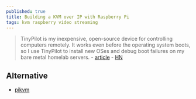 ```yaml
---
published: true
title: Building a KVM over IP with Raspberry Pi
tags: kvm raspberry video streaming
---
```

> TinyPilot is my inexpensive, open-source device for controlling computers remotely. It works even before the operating system boots, so I use TinyPilot to install new OSes and debug boot failures on my bare metal homelab servers. - [article](https://mtlynch.io/tinypilot/) - [HN](https://news.ycombinator.com/item?id=23927380)

## Alternative
- [pikvm](https://github.com/pikvm/pikvm)